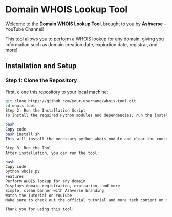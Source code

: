 # Domain WHOIS Lookup Tool

Welcome to the **Domain WHOIS Lookup Tool**, brought to you by **Ashverse** - YouTube Channel!

This tool allows you to perform a WHOIS lookup for any domain, giving you information such as domain creation date, expiration date, registrar, and more!

## Installation and Setup

### Step 1: Clone the Repository
First, clone this repository to your local machine:
```bash
git clone https://github.com/your-username/whois-tool.git
cd whois-tool
Step 2: Run the Installation Script
To install the required Python modules and dependencies, run the installation script:

bash
Copy code
bash install.sh
This will install the necessary python-whois module and clear the console before running the tool.

Step 3: Run the Tool
After installation, you can run the tool:

bash
Copy code
python whois.py
Features
Perform WHOIS lookup for any domain
Displays domain registration, expiration, and more
Simple, clean banner with Ashverse branding
Watch the Tutorial on YouTube
Make sure to check out the official tutorial and more tech content on my YouTube channel: Ashverse

Thank you for using this tool!
